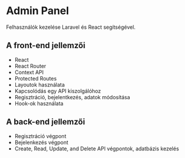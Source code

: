 # Admin Panel

Felhasználók kezelése Laravel és React segítségével.

## A front-end jellemzői

- React
- React Router
- Context API
- Protected Routes
- Layoutok használata
- Kapcsolódás egy API kiszolgálóhoz
- Regisztráció, bejelentkezés, adatok módosítása
- Hook-ok használata

## A back-end jellemzői

- Regisztráció végpont
- Bejelenkezés végpont
- Create, Read, Update, and Delete API végpontok, adatbázis kezelés

